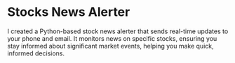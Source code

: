 # Stocks News Alerter
 I created a Python-based stock news alerter that sends real-time updates to your phone and email. It monitors news on specific stocks, ensuring you stay informed about significant market events, helping you make quick, informed decisions.

